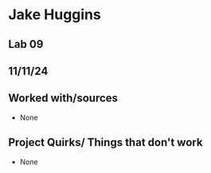 # Jake Huggins  
## Lab 09
## 11/11/24
## Worked with/sources 
* None
## Project Quirks/ Things that don't work
* None
